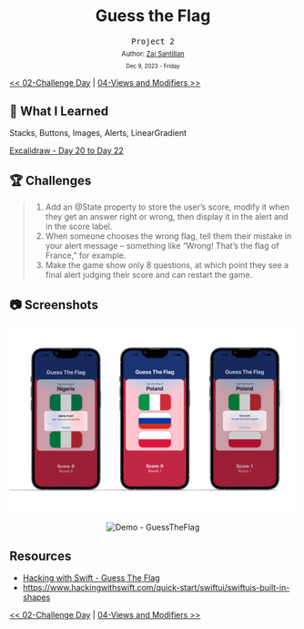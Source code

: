 <div align="center">
  <h1>Guess the Flag</h1>
  <samp>Project 2</samp>
  <br/>

  <sub>
    Author: <a href="https://github.com/plskz" target="_blank">Zai Santillan</a>
    <br>
    <small>Dec 9, 2023 - Friday</small>
  </sub>
</div>

[<< 02-Challenge Day](../02-Challenge%20Day/) | [04-Views and Modifiers >>](../04-Views%20and%20Modifiers/)

## 📝 What I Learned

Stacks, Buttons, Images, Alerts, LinearGradient

[Excalidraw - Day 20 to Day 22](https://dub.sh/plskz-100swiftui-guesstheflag)

## 🏆 Challenges

> 1. Add an @State property to store the user’s score, modify it when they get an answer right or wrong, then display it in the alert and in the score label.
> 1. When someone chooses the wrong flag, tell them their mistake in your alert message – something like “Wrong! That’s the flag of France,” for example.
> 1. Make the game show only 8 questions, at which point they see a final alert judging their score and can restart the game.

## 📷 Screenshots

<div align="center">

![Mockup - GuessTheFlag](./Screenshots/Mockup-GuessTheFlag.png)

![Demo - GuessTheFlag](./Screenshots/Demo%20-%20GuessTheFlag.gif)

</div>

## Resources

- [Hacking with Swift - Guess The Flag](https://www.hackingwithswift.com/books/ios-swiftui/guess-the-flag-wrap-up)
- https://www.hackingwithswift.com/quick-start/swiftui/swiftuis-built-in-shapes

[<< 02-Challenge Day](../02-Challenge%20Day/) | [04-Views and Modifiers >>](../04-Views%20and%20Modifiers/)
